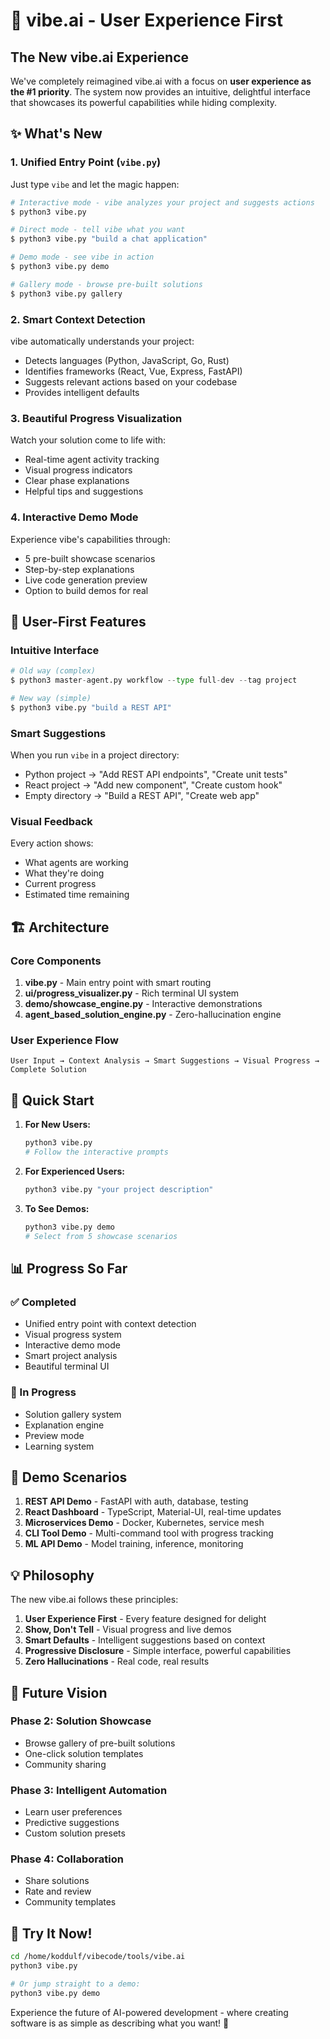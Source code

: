 # 🚀 vibe.ai - User Experience First

## The New vibe.ai Experience

We've completely reimagined vibe.ai with a focus on **user experience as the #1 priority**. The system now provides an intuitive, delightful interface that showcases its powerful capabilities while hiding complexity.

## ✨ What's New

### 1. **Unified Entry Point** (`vibe.py`)
Just type `vibe` and let the magic happen:

```bash
# Interactive mode - vibe analyzes your project and suggests actions
$ python3 vibe.py

# Direct mode - tell vibe what you want
$ python3 vibe.py "build a chat application"

# Demo mode - see vibe in action
$ python3 vibe.py demo

# Gallery mode - browse pre-built solutions
$ python3 vibe.py gallery
```

### 2. **Smart Context Detection**
vibe automatically understands your project:
- Detects languages (Python, JavaScript, Go, Rust)
- Identifies frameworks (React, Vue, Express, FastAPI)
- Suggests relevant actions based on your codebase
- Provides intelligent defaults

### 3. **Beautiful Progress Visualization**
Watch your solution come to life with:
- Real-time agent activity tracking
- Visual progress indicators
- Clear phase explanations
- Helpful tips and suggestions

### 4. **Interactive Demo Mode**
Experience vibe's capabilities through:
- 5 pre-built showcase scenarios
- Step-by-step explanations
- Live code generation preview
- Option to build demos for real

## 🎯 User-First Features

### Intuitive Interface
```python
# Old way (complex)
$ python3 master-agent.py workflow --type full-dev --tag project

# New way (simple)
$ python3 vibe.py "build a REST API"
```

### Smart Suggestions
When you run `vibe` in a project directory:
- Python project → "Add REST API endpoints", "Create unit tests"
- React project → "Add new component", "Create custom hook"
- Empty directory → "Build a REST API", "Create web app"

### Visual Feedback
Every action shows:
- What agents are working
- What they're doing
- Current progress
- Estimated time remaining

## 🏗️ Architecture

### Core Components

1. **vibe.py** - Main entry point with smart routing
2. **ui/progress_visualizer.py** - Rich terminal UI system
3. **demo/showcase_engine.py** - Interactive demonstrations
4. **agent_based_solution_engine.py** - Zero-hallucination engine

### User Experience Flow

```
User Input → Context Analysis → Smart Suggestions → Visual Progress → Complete Solution
```

## 🚀 Quick Start

1. **For New Users:**
   ```bash
   python3 vibe.py
   # Follow the interactive prompts
   ```

2. **For Experienced Users:**
   ```bash
   python3 vibe.py "your project description"
   ```

3. **To See Demos:**
   ```bash
   python3 vibe.py demo
   # Select from 5 showcase scenarios
   ```

## 📊 Progress So Far

### ✅ Completed
- Unified entry point with context detection
- Visual progress system
- Interactive demo mode
- Smart project analysis
- Beautiful terminal UI

### 🚧 In Progress
- Solution gallery system
- Explanation engine
- Preview mode
- Learning system

## 🎨 Demo Scenarios

1. **REST API Demo** - FastAPI with auth, database, testing
2. **React Dashboard** - TypeScript, Material-UI, real-time updates  
3. **Microservices Demo** - Docker, Kubernetes, service mesh
4. **CLI Tool Demo** - Multi-command tool with progress tracking
5. **ML API Demo** - Model training, inference, monitoring

## 💡 Philosophy

The new vibe.ai follows these principles:

1. **User Experience First** - Every feature designed for delight
2. **Show, Don't Tell** - Visual progress and live demos
3. **Smart Defaults** - Intelligent suggestions based on context
4. **Progressive Disclosure** - Simple interface, powerful capabilities
5. **Zero Hallucinations** - Real code, real results

## 🔮 Future Vision

### Phase 2: Solution Showcase
- Browse gallery of pre-built solutions
- One-click solution templates
- Community sharing

### Phase 3: Intelligent Automation
- Learn user preferences
- Predictive suggestions
- Custom solution presets

### Phase 4: Collaboration
- Share solutions
- Rate and review
- Community templates

## 🎉 Try It Now!

```bash
cd /home/koddulf/vibecode/tools/vibe.ai
python3 vibe.py

# Or jump straight to a demo:
python3 vibe.py demo
```

Experience the future of AI-powered development - where creating software is as simple as describing what you want! 🚀